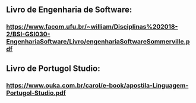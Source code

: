 ## Livro de Engenharia de Software: 
### https://www.facom.ufu.br/~william/Disciplinas%202018-2/BSI-GSI030-EngenhariaSoftware/Livro/engenhariaSoftwareSommerville.pdf

## Livro de Portugol Studio: 
### https://www.ouka.com.br/carol/e-book/apostila-Linguagem-Portugol-Studio.pdf
